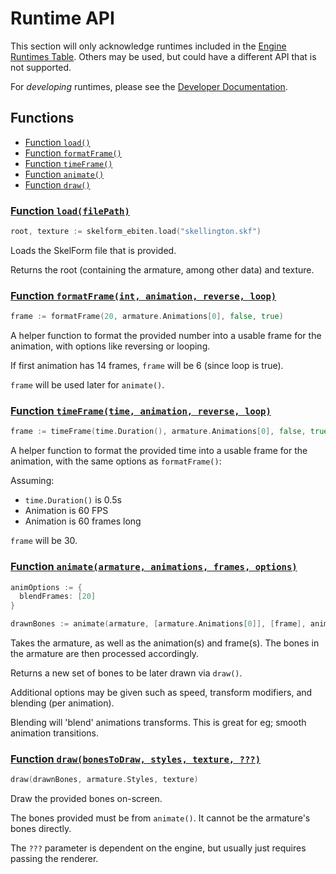 # Runtime API

This section will only acknowledge runtimes included in the
[Engine Runtimes Table](https://skelform.org#runtimes). Others may be used, but
could have a different API that is not supported.

For _developing_ runtimes, please see the
[Developer Documentation](https://skelform.org/dev-docs).

## Functions

- [Function `load()`](#function-load)
- [Function `formatFrame()`](#function-format-frame)
- [Function `timeFrame()`](#function-time-frame)
- [Function `animate()`](#function-animate)
- [Function `draw()`](#function-draw)

<h3 id="function-load"><a class="header" href="#function-load">Function <code>load(filePath)</code></a></h3>

```go
root, texture := skelform_ebiten.load("skellington.skf")
```

Loads the SkelForm file that is provided.

Returns the root (containing the armature, among other data) and texture.

<h3 id="function-format-frame"><a class="header" href="#function-format-frame">Function <code>formatFrame(int, animation, reverse, loop)</code></a></h3>

```go
frame := formatFrame(20, armature.Animations[0], false, true)
```

A helper function to format the provided number into a usable frame for the
animation, with options like reversing or looping.

If first animation has 14 frames, `frame` will be 6 (since loop is true).

`frame` will be used later for `animate()`.

<h3 id="function-time-frame"><a class="header" href="#function-time-frame">Function <code>timeFrame(time, animation, reverse, loop)</code></a></h3>

```go
frame := timeFrame(time.Duration(), armature.Animations[0], false, true)
```

A helper function to format the provided time into a usable frame for the
animation, with the same options as `formatFrame()`:

Assuming:

- `time.Duration()` is 0.5s
- Animation is 60 FPS
- Animation is 60 frames long

`frame` will be 30.

<h3 id="function-animate"><a class="header" href="#function-animate">Function <code>animate(armature, animations, frames, options)</code></a></h3>

```go
animOptions := {
  blendFrames: [20]
}

drawnBones := animate(armature, [armature.Animations[0]], [frame], animOptions)
```

Takes the armature, as well as the animation(s) and frame(s). The bones in the
armature are then processed accordingly.

Returns a new set of bones to be later drawn via `draw()`.

Additional options may be given such as speed, transform modifiers, and blending
(per animation).

Blending will 'blend' animations transforms. This is great for eg; smooth
animation transitions.

<h3 id="function-draw"><a class="header" href="#function-draw">Function <code>draw(bonesToDraw, styles, texture, ???)</code></a></h3>

```go
draw(drawnBones, armature.Styles, texture)
```

Draw the provided bones on-screen.

The bones provided must be from `animate()`. It cannot be the armature's bones
directly.

The `???` parameter is dependent on the engine, but usually just requires
passing the renderer.
